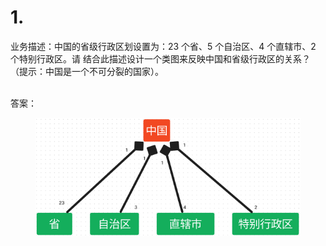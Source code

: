 # 1.

业务描述：中国的省级行政区划设置为：23 个省、5 个自治区、4 个直辖市、2 个特别行政区。请 结合此描述设计一个类图来反映中国和省级行政区的关系？（提示：中国是一个不可分裂的国家）。

\
答案：

<figure><img src="../.gitbook/assets/image.png" alt=""><figcaption></figcaption></figure>
